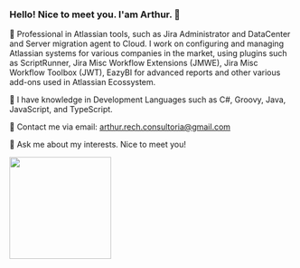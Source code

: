 ### Hello! Nice to meet you. I'am Arthur. 👋

🔭 Professional in Atlassian tools, such as Jira Administrator and DataCenter and Server migration agent to Cloud. I work on configuring and managing Atlassian systems for various companies in the market, using plugins such as ScriptRunner, Jira Misc Workflow Extensions (JMWE), Jira Misc Workflow Toolbox (JWT), EazyBI for advanced reports and other various add-ons used in Atlassian Ecossystem.


🔭 I have knowledge in Development Languages such as C#, Groovy, Java, JavaScript, and TypeScript.

👯 Contact me via email: arthur.rech.consultoria@gmail.com

💬 Ask me about my interests. Nice to meet you!

<div>
  <a href="https://github.com/arthur1786">
  <img height="180em" src="https://github-readme-stats.vercel.app/api?username=arthur1786&show_icons=true&theme=white&include_all_commits=true&count_private=true"/>
  
</div>
  

